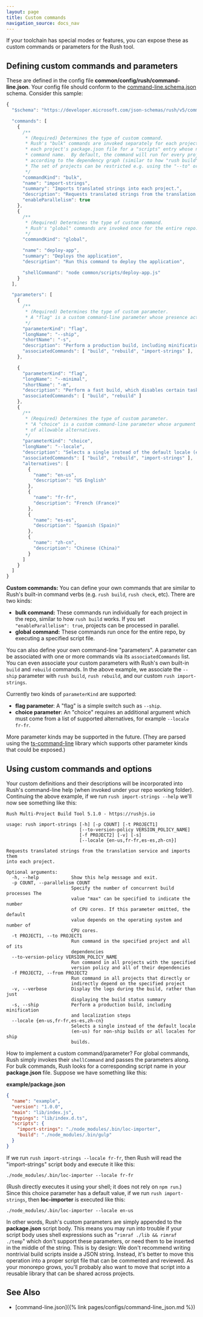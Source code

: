 ```yaml
---
layout: page
title: Custom commands
navigation_source: docs_nav
---
```


If your toolchain has special modes or features, you can expose these as custom commands or parameters for the Rush tool.

## Defining custom commands and parameters

These are defined in the config file **common/config/rush/command-line.json**.  Your config file should conform to the [command-line.schema.json](https://github.com/microsoft/rushstack/blob/master/apps/rush-lib/src/schemas/command-line.schema.json) schema.  Consider this sample:

```javascript
{
  "$schema": "https://developer.microsoft.com/json-schemas/rush/v5/command-line.schema.json",

  "commands": [
    {
      /**
       * (Required) Determines the type of custom command.
       * Rush's "bulk" commands are invoked separately for each project.  Rush will look in
       * each project's package.json file for a "scripts" entry whose name matches the
       * command name.  By default, the command will run for every project in the repo,
       * according to the dependency graph (similar to how "rush build" works).
       * The set of projects can be restricted e.g. using the "--to" or "--from" parameters.
       */
      "commandKind": "bulk",
      "name": "import-strings",
      "summary": "Imports translated strings into each project.",
      "description": "Requests translated strings from the translation service and imports them into each project.",
      "enableParallelism": true
    },
    {
      /**
       * (Required) Determines the type of custom command.
       * Rush's "global" commands are invoked once for the entire repo.
       */
      "commandKind": "global",

      "name": "deploy-app",
      "summary": "Deploys the application",
      "description": "Run this command to deploy the application",

      "shellCommand": "node common/scripts/deploy-app.js"
    }
  ],

  "parameters": [
    {
      /**
       * (Required) Determines the type of custom parameter.
       * A "flag" is a custom command-line parameter whose presence acts as an on/off switch.
       */
      "parameterKind": "flag",
      "longName": "--ship",
      "shortName": "-s",
      "description": "Perform a production build, including minification and localization steps",
      "associatedCommands": [ "build", "rebuild", "import-strings" ],
    },

    {
      "parameterKind": "flag",
      "longName": "--minimal",
      "shortName": "-m",
      "description": "Perform a fast build, which disables certain tasks such as unit tests and linting",
      "associatedCommands": [ "build", "rebuild" ]
    },
    {
      /**
       * (Required) Determines the type of custom parameter.
       * "A "choice" is a custom command-line parameter whose argument must be chosen from a list
       * of allowable alternatives.
       */
      "parameterKind": "choice",
      "longName": "--locale",
      "description": "Selects a single instead of the default locale (en-us) for non-ship builds or all locales for ship builds.",
      "associatedCommands": [ "build", "rebuild", "import-strings" ],
      "alternatives": [
        {
          "name": "en-us",
          "description": "US English"
        },
        {
          "name": "fr-fr",
          "description": "French (France)"
        },
        {
          "name": "es-es",
          "description": "Spanish (Spain)"
        },
        {
          "name": "zh-cn",
          "description": "Chinese (China)"
        }
      ]
    }
  ]
}
```

**Custom commands:** You can define your own commands that are similar to Rush's built-in command verbs (e.g. `rush build`, `rush check`, etc).  There are two kinds:

- **bulk command:** These commands run individually for each project in the repo, similar to how `rush build` works.  If you set `"enableParallelism": true`, projects can be processed in parallel.
- **global command:** These commands run once for the entire repo, by executing a specified script file.

You can also define your own command-line "parameters".  A parameter can be associated with one or more commands via its `associatedCommands` list.  You can even associate your custom parameters with Rush's own built-in `build` and `rebuild` commands.  In the above example, we associate the `--ship` parameter with `rush build`, `rush rebuild`, and our custom `rush import-strings`.

Currently two kinds of `parameterKind` are supported:
- **flag parameter**: A "flag" is a simple switch such as `--ship`.
- **choice parameter**:  An "choice" requires an additional argument which must come from a list of supported alternatives, for example `--locale fr-fr`.

More parameter kinds may be supported in the future.  (They are parsed using the [ts-command-line](https://www.npmjs.com/package/@microsoft/ts-command-line) library which supports other parameter kinds that could be exposed.)


## Using custom commands and options

Your custom definitions and their descriptions will be incorporated into Rush's command-line help (when invoked under your repo working folder). Continuing the above example, if we run `rush import-strings --help` we'll now see something like this:

```
Rush Multi-Project Build Tool 5.1.0 - https://rushjs.io

usage: rush import-strings [-h] [-p COUNT] [-t PROJECT1]
                           [--to-version-policy VERSION_POLICY_NAME]
                           [-f PROJECT2] [-v] [-s]
                           [--locale {en-us,fr-fr,es-es,zh-cn}]

Requests translated strings from the translation service and imports them
into each project.

Optional arguments:
  -h, --help            Show this help message and exit.
  -p COUNT, --parallelism COUNT
                        Specify the number of concurrent build processes The
                        value "max" can be specified to indicate the number
                        of CPU cores. If this parameter omitted, the default
                        value depends on the operating system and number of
                        CPU cores.
  -t PROJECT1, --to PROJECT1
                        Run command in the specified project and all of its
                        dependencies
  --to-version-policy VERSION_POLICY_NAME
                        Run command in all projects with the specified
                        version policy and all of their dependencies
  -f PROJECT2, --from PROJECT2
                        Run command in all projects that directly or
                        indirectly depend on the specified project
  -v, --verbose         Display the logs during the build, rather than just
                        displaying the build status summary
  -s, --ship            Perform a production build, including minification
                        and localization steps
  --locale {en-us,fr-fr,es-es,zh-cn}
                        Selects a single instead of the default locale
                        (en-us) for non-ship builds or all locales for ship
                        builds.
```

How to implement a custom command/parameter?  For global commands, Rush simply invokes their `shellCommand` and passes the parameters along.  For bulk commands, Rush looks for a corresponding script name in your **package.json** file.  Suppose we have something like this:

**example/package.json**
```json
{
  "name": "example",
  "version": "1.0.0",
  "main": "lib/index.js",
  "typings": "lib/index.d.ts",
  "scripts": {
    "import-strings": "./node_modules/.bin/loc-importer",
    "build": "./node_modules/.bin/gulp"
  }
}
```

If we run `rush import-strings --locale fr-fr`, then Rush will read the "import-strings" script body and execute it like this:

```
./node_modules/.bin/loc-importer --locale fr-fr
```

(Rush directly executes it using your shell; it does not rely on `npm run`.)  Since this choice parameter has a default value, if we run `rush import-strings`, then **loc-importer** is executed like this:

```
./node_modules/.bin/loc-importer --locale en-us
```

In other words, Rush's custom parameters are simply appended to the **package.json** script body.  This means you may run into trouble if your script body uses shell expressions such as "`rimraf ./lib && rimraf ./temp`" which don't support these parameters, or need them to be inserted in the middle of the string.  This is by design:  We don't recommend writing nontrivial build scripts inside a JSON string.  Instead, it's better to move this operation into a proper script file that can be commented and reviewed.  As your monorepo grows, you'll probably also want to move that script into a reusable library that can be shared across projects.


## See Also

- [command-line.json]({% link pages/configs/command-line_json.md %})
